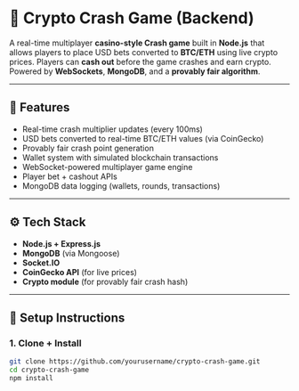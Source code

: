 # 🎰 Crypto Crash Game (Backend)

A real-time multiplayer **casino-style Crash game** built in **Node.js** that allows players to place USD bets converted to **BTC/ETH** using live crypto prices. Players can **cash out** before the game crashes and earn crypto. Powered by **WebSockets**, **MongoDB**, and a **provably fair algorithm**.

---

## 🧩 Features

- Real-time crash multiplier updates (every 100ms)
- USD bets converted to real-time BTC/ETH values (via CoinGecko)
- Provably fair crash point generation
- Wallet system with simulated blockchain transactions
- WebSocket-powered multiplayer game engine
- Player bet + cashout APIs
- MongoDB data logging (wallets, rounds, transactions)

---

## ⚙️ Tech Stack

- **Node.js + Express.js**
- **MongoDB** (via Mongoose)
- **Socket.IO**
- **CoinGecko API** (for live prices)
- **Crypto module** (for provably fair crash hash)

---

## 🚀 Setup Instructions

### 1. Clone + Install

```bash
git clone https://github.com/yourusername/crypto-crash-game.git
cd crypto-crash-game
npm install
